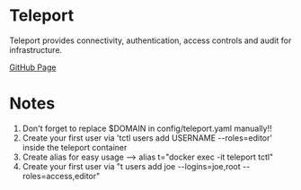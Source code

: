 # Teleport
Teleport provides connectivity, authentication, access controls and audit for infrastructure.

[GitHub Page](https://github.com/gravitational/teleport)

# Notes
1. Don't forget to replace $DOMAIN in config/teleport.yaml manually!!
2. Create your first user via 'tctl users add USERNAME --roles=editor' inside the teleport container
3. Create alias for easy usage --> alias t="docker exec -it teleport tctl"
4. Create your first user via "t users add joe --logins=joe,root --roles=access,editor"
